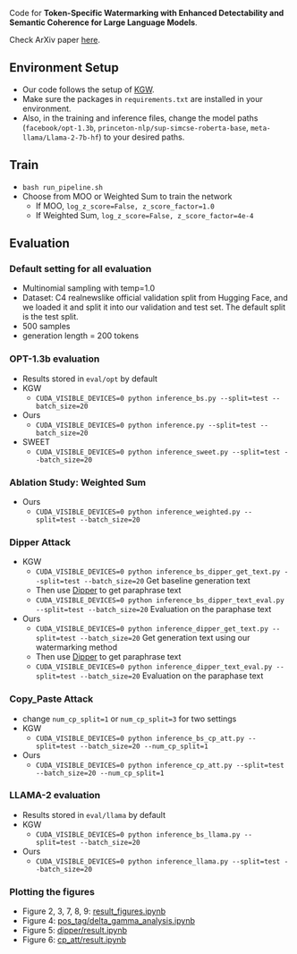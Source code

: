Code for **Token-Specific Watermarking with Enhanced Detectability and Semantic Coherence for Large Language Models**.

Check ArXiv paper [here](https://arxiv.org/abs/2402.18059).

## Environment Setup
* Our code follows the setup of [KGW](https://github.com/jwkirchenbauer/lm-watermarking/tree/main/). 
* Make sure the packages in `requirements.txt` are installed in your environment.
* Also, in the training and inference files, change the model paths (`facebook/opt-1.3b`, `princeton-nlp/sup-simcse-roberta-base`, `meta-llama/Llama-2-7b-hf`) to your desired paths.

## Train 
  * `bash run_pipeline.sh`
  * Choose from MOO or Weighted Sum to train the network
    * If MOO, `log_z_score=False, z_score_factor=1.0`
    * If Weighted Sum, `log_z_score=False, z_score_factor=4e-4`

## Evaluation
### Default setting for all evaluation
  * Multinomial sampling with temp=1.0
  * Dataset: C4 realnewslike official validation split from Hugging Face, and we loaded it and split it into our validation and test set. The default split is the test split.
  * 500 samples
  * generation length = 200 tokens

### OPT-1.3b evaluation
* Results stored in `eval/opt` by default
* KGW
  * `CUDA_VISIBLE_DEVICES=0 python inference_bs.py --split=test --batch_size=20`
* Ours
  * `CUDA_VISIBLE_DEVICES=0 python inference.py --split=test --batch_size=20`
* SWEET
  * `CUDA_VISIBLE_DEVICES=0 python inference_sweet.py --split=test --batch_size=20`

### Ablation Study: Weighted Sum
* Ours
  * `CUDA_VISIBLE_DEVICES=0 python inference_weighted.py --split=test --batch_size=20`

### Dipper Attack
* KGW
  * `CUDA_VISIBLE_DEVICES=0 python inference_bs_dipper_get_text.py --split=test --batch_size=20`
  Get baseline generation text
  * Then use [Dipper](https://github.com/martiansideofthemoon/ai-detection-paraphrases0) to get paraphrase text
  * `CUDA_VISIBLE_DEVICES=0 python inference_bs_dipper_text_eval.py --split=test --batch_size=20`
  Evaluation on the paraphase text
* Ours
  * `CUDA_VISIBLE_DEVICES=0 python inference_dipper_get_text.py --split=test --batch_size=20`
  Get generation text using our watermarking method
  * Then use [Dipper](https://github.com/martiansideofthemoon/ai-detection-paraphrases0) to get paraphrase text
  * `CUDA_VISIBLE_DEVICES=0 python inference_dipper_text_eval.py --split=test --batch_size=20`
  Evaluation on the paraphase text

### Copy_Paste Attack
* change `num_cp_split=1` or `num_cp_split=3` for two settings
* KGW
  * `CUDA_VISIBLE_DEVICES=0 python inference_bs_cp_att.py --split=test --batch_size=20 --num_cp_split=1`
* Ours
  * `CUDA_VISIBLE_DEVICES=0 python inference_cp_att.py --split=test --batch_size=20 --num_cp_split=1`

### LLAMA-2 evaluation
* Results stored in `eval/llama` by default
* KGW
  * `CUDA_VISIBLE_DEVICES=0 python inference_bs_llama.py --split=test --batch_size=20`
* Ours
  * `CUDA_VISIBLE_DEVICES=0 python inference_llama.py --split=test --batch_size=20`

### Plotting the figures
* Figure 2, 3, 7, 8, 9: [result_figures.ipynb](result_figures.ipynb)
* Figure 4: [pos_tag/delta_gamma_analysis.ipynb](pos_tag/delta_gamma_analysis.ipynb)
* Figure 5: [dipper/result.ipynb](dipper/result.ipynb)
* Figure 6: [cp_att/result.ipynb](cp_att/result.ipynb)
